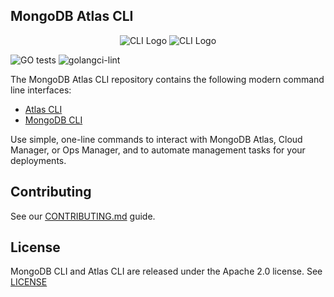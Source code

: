 ## MongoDB Atlas CLI

<p align="center">
    <img src="https://user-images.githubusercontent.com/5663078/161264663-6c059196-6c20-4efc-980a-6266f7017917.png#gh-light-mode-only" alt="CLI Logo">
    <img src="https://user-images.githubusercontent.com/5663078/161268959-797863f3-f8c7-479b-b40d-4eab662de658.png#gh-dark-mode-only" alt="CLI Logo">
</p>



![GO tests](https://github.com/mongodb/mongocli/workflows/GO%20tests/badge.svg)
![golangci-lint](https://github.com/mongodb/mongocli/workflows/golangci-lint/badge.svg)

The MongoDB Atlas CLI repository contains the following modern command line interfaces:
- [Atlas CLI](atlascli.md)
- [MongoDB CLI](mongocli.md)

Use simple, one-line commands to interact with MongoDB Atlas, Cloud Manager, or Ops Manager, and to automate management tasks for your deployments.

## Contributing

See our [CONTRIBUTING.md](CONTRIBUTING.md) guide.

## License

MongoDB CLI and Atlas CLI are released under the Apache 2.0 license. See [LICENSE](LICENSE)
